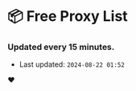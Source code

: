 # :package: Free Proxy List
### Updated every 15 minutes.

- Last updated: `2024-08-22 01:52`

:heart:
